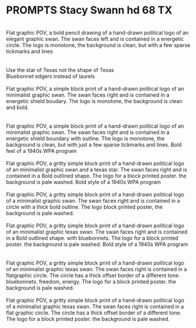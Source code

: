 <div><h1>PROMPTS Stacy Swann hd 68 TX</h1></div>
<div><br></div>
<div>Flat graphic POV, a bold pencil drawing of a hand-drawn political logo of an elegant graphic swan. The swan faces left and is contained in a energetic circle. The logo is monotone, the background is clean, but with a few sparse tickmarks and lines</div>
<div><br></div>
<div><br></div>
<div>Use the star of Texas not the shape of Texas</div>
<div>Bluebonnet edgers instead of laurels</div>
<div><br></div>
<div>Flat graphic POV, a simple block print of a hand-drawn political logo of an minimalist graphic swan. The swan faces right and is contained in a energetic shield boudary. The logo is monotone, the background is clean and bold.</div>
<div><br></div>
<div><br></div>
<div>Flat graphic POV, a simple block print of a hand-drawn political logo of an minimalist graphic swan. The swan faces right and is contained in a energetic shield boundary with outline. The logo is monotone, the background is clean, but with just a few sparse tickmarks and lines. Bold feel of a 1940s WPA program</div>
<div><br></div>
<div>Flat graphic POV, a gritty simple block print of a hand-drawn political logo of an minimalist graphic swan and a texas star. The swan faces right and is contained in a Bold outlined shape. The logo for a block printed poster. the background is pale washed. Bold style of a 1940s WPA program</div>
<div><br></div>
<div>Flat graphic POV, a gritty simple block print of a hand-drawn political logo of a minimalist graphic swan. The swan faces right and is contained in a circle with a thick bold outline. The logo block printed poster, the background is pale washed. </div>
<div><br></div>
<div>Flat graphic POV, a gritty simple block print of a hand-drawn political logo of an minimalist graphic texas swan. The swan faces right and is contained in a Bold outlined shape. with bluebonnets. The logo for a block printed poster. the background is pale washed. Bold style of a 1940s WPA program</div>
<div><br></div>
<div><br></div>
<div>Flat graphic POV, a gritty simple block print of a hand-drawn political logo of an minimalist graphic texas swan. The swan faces right is contained in a flatgraphic circle. The circle has a thick offset border of a different tone. bluebonnets. freedom, energy. The logo for a block printed poster. the background is pale washed.</div>
<div><br></div>
<div>Flat graphic POV, a gritty simple block print of a hand-drawn political logo of a minimalist graphic texas swan. The swan faces right is contained in a flat graphic circle. The circle has a thick offset border of a different tone. The logo for a block printed poster. the background is pale washed.</div>


